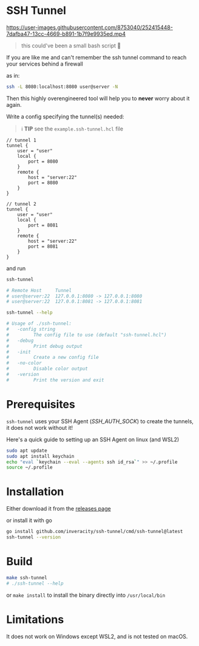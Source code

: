 # SSH Tunnel

https://user-images.githubusercontent.com/8753040/252415448-7dafba47-13cc-4669-b891-1b7f9e9935ed.mp4

> this could've been a small bash script 💩

If you are like me and can't remember the ssh tunnel command to reach your services behind a firewall

as in:

```sh
ssh -L 8080:localhost:8080 user@server -N
```

Then this highly overengineered tool will help you to **never** worry about it again.

Write a config specifying the tunnel(s) needed:

> ℹ️ **TIP** see the `example.ssh-tunnel.hcl` file

```hcl
// tunnel 1
tunnel {
    user = "user"
    local {
        port = 8080
    }
    remote {
        host = "server:22"
        port = 8080
    }
}

// tunnel 2
tunnel {
    user = "user"
    local {
        port = 8081
    }
    remote {
        host = "server:22"
        port = 8081
    }
}
```

and run

```sh
ssh-tunnel

# Remote Host     Tunnel
# user@server:22  127.0.0.1:8080 -> 127.0.0.1:8080
# user@server:22  127.0.0.1:8081 -> 127.0.0.1:8081

```

```sh
ssh-tunnel --help

# Usage of ./ssh-tunnel:
#   -config string
#         The config file to use (default "ssh-tunnel.hcl")
#   -debug
#         Print debug output
#   -init
#         Create a new config file
#   -no-color
#         Disable color output
#   -version
#         Print the version and exit
```

# Prerequisites

`ssh-tunnel` uses your SSH Agent (_SSH_AUTH_SOCK_) to create the tunnels, it does not work without it!

Here's a quick guide to setting up an SSH Agent on linux (and WSL2)

```sh
sudo apt update
sudo apt install keychain
echo "eval `keychain --eval --agents ssh id_rsa`" >> ~/.profile
source ~/.profile
```

# Installation

Either download it from the [releases page](https://github.com/Inveracity/ssh-tunnel/releases)

or install it with go

```sh
go install github.com/inveracity/ssh-tunnel/cmd/ssh-tunnel@latest
ssh-tunnel --version
```

# Build

```sh
make ssh-tunnel
# ./ssh-tunnel --help
```

or `make install` to install the binary directly into `/usr/local/bin`

# Limitations

It does not work on Windows except WSL2, and is not tested on macOS.
